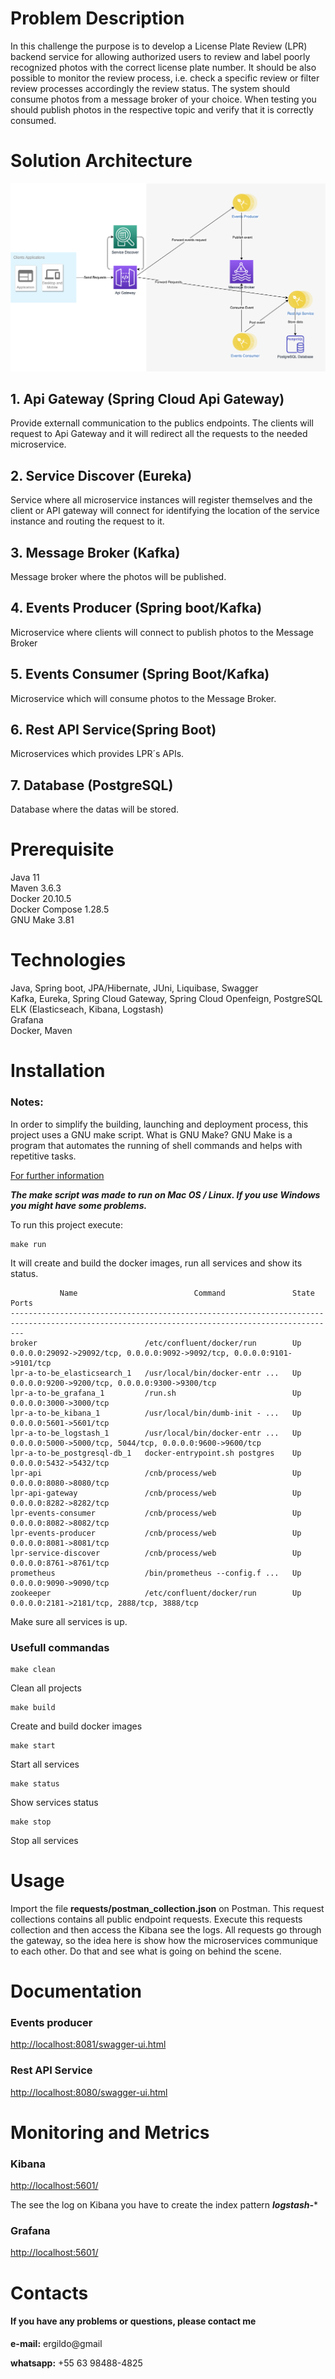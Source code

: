 # Problem Description
In this challenge the purpose is to develop a License Plate Review (LPR) backend service for allowing authorized users to review and label poorly recognized photos with the correct license plate number. It should be also possible to monitor the review process, i.e. check a specific review or filter review processes accordingly the review status. The system should consume photos from a message broker of your choice. When testing you should publish photos in the respective topic and verify that it is correctly consumed.
# Solution Architecture
![solution architecture diagram](A-To-Be-LPR-Solution.png "Solution Architecture Diagram")

## 1. Api Gateway (Spring Cloud Api Gateway)
Provide externall communication to the publics endpoints. The clients will request to Api Gateway and it will redirect all the requests to the needed microservice.

## 2. Service Discover (Eureka)
Service where all microservice instances will register themselves and the client or API gateway will connect for identifying the location of the service instance and routing the request to it.

## 3. Message Broker (Kafka)
Message broker where the photos will be published.

## 4. Events Producer (Spring boot/Kafka)
Microservice where clients will connect to publish photos to the Message Broker

## 5. Events Consumer (Spring Boot/Kafka)
Microservice which will consume photos to the Message Broker. 

## 6. Rest API Service(Spring Boot)
Microservices which provides LPR´s APIs. 

## 7. Database (PostgreSQL)
Database where the datas will be stored.

# Prerequisite
Java 11<br/>
Maven 3.6.3<br/>
Docker 20.10.5<br/>
Docker Compose 1.28.5<br/>
GNU Make 3.81<br/>

# Technologies
Java, Spring boot, JPA/Hibernate, JUni, Liquibase, Swagger<br/>
Kafka, Eureka, Spring Cloud Gateway, Spring Cloud Openfeign, PostgreSQL<br/>
ELK (Elasticseach, Kibana, Logstash)<br/>
Grafana<br/>
Docker, Maven<br/>

# Installation
### Notes:
In order to simplify the building, launching and deployment process, this project uses a GNU make script. 
What is GNU Make? GNU Make is a program that automates the running of shell commands and helps with repetitive tasks.

[For further information](https://www.gnu.org/software/make/)

***The make script was made to run on Mac OS / Linux. If you use Windows you might have some problems.***

To run this project execute:

``` 
make run 

```


It will create and build the docker images, run all services and show its status.

``` 
           Name                          Command               State                                    Ports
-----------------------------------------------------------------------------------------------------------------------------------------------
broker                        /etc/confluent/docker/run        Up      0.0.0.0:29092->29092/tcp, 0.0.0.0:9092->9092/tcp, 0.0.0.0:9101->9101/tcp
lpr-a-to-be_elasticsearch_1   /usr/local/bin/docker-entr ...   Up      0.0.0.0:9200->9200/tcp, 0.0.0.0:9300->9300/tcp
lpr-a-to-be_grafana_1         /run.sh                          Up      0.0.0.0:3000->3000/tcp
lpr-a-to-be_kibana_1          /usr/local/bin/dumb-init - ...   Up      0.0.0.0:5601->5601/tcp
lpr-a-to-be_logstash_1        /usr/local/bin/docker-entr ...   Up      0.0.0.0:5000->5000/tcp, 5044/tcp, 0.0.0.0:9600->9600/tcp
lpr-a-to-be_postgresql-db_1   docker-entrypoint.sh postgres    Up      0.0.0.0:5432->5432/tcp
lpr-api                       /cnb/process/web                 Up      0.0.0.0:8080->8080/tcp
lpr-api-gateway               /cnb/process/web                 Up      0.0.0.0:8282->8282/tcp
lpr-events-consumer           /cnb/process/web                 Up      0.0.0.0:8082->8082/tcp
lpr-events-producer           /cnb/process/web                 Up      0.0.0.0:8081->8081/tcp
lpr-service-discover          /cnb/process/web                 Up      0.0.0.0:8761->8761/tcp
prometheus                    /bin/prometheus --config.f ...   Up      0.0.0.0:9090->9090/tcp
zookeeper                     /etc/confluent/docker/run        Up      0.0.0.0:2181->2181/tcp, 2888/tcp, 3888/tcp

```

Make sure all services is up.

### Usefull commandas

``` 
make clean 

```
Clean all projects

``` 
make build 

```
Create and build docker images

``` 
make start 

```
Start all services

``` 
make status 

```
Show services status

``` 
make stop 

```
Stop all services


# Usage

Import the  file **requests/postman_collection.json** on Postman. This request collections contains all public endpoint requests. Execute this requests collection and then access the Kibana see the logs. All requests go through the gateway, so the idea here is show how the microservices communique to each other. Do that and see what is going on behind the scene. 

# Documentation

### Events producer
[http://localhost:8081/swagger-ui.html](http://localhost:8081/swagger-ui.html)

### Rest API Service
[http://localhost:8080/swagger-ui.html](http://localhost:8080/swagger-ui.html)

# Monitoring and Metrics

### Kibana
[http://localhost:5601/](http://localhost:5601)

The see the log on Kibana you have to create the index pattern ***logstash-****

### Grafana
[http://localhost:5601/](http://localhost:5601)

# Contacts
#### If you have any problems or questions, please contact me

**e-mail:** ergildo@gmail<br/>

**whatsapp:** +55 63 98488-4825<br/>
